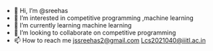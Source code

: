 - 👋 Hi, I’m @sreehas
- 👀 I’m interested in competitive programming ,machine learning
- 🌱 I’m currently learning machine learning
- 💞️ I’m looking to collaborate on competitive programming
- 📫 How to reach me jssreehas2@gmail.com
Lcs2021040@iiitl.ac.in

<!---
sreehas2/sreehas2 is a ✨ special ✨ repository because its `README.md` (this file) appears on your GitHub profile.
You can click the Preview link to take a look at your changes.
--->
